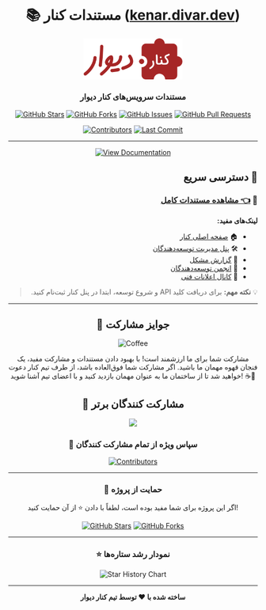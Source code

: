
<div align="center">

# 📚 مستندات کنار ([kenar.divar.dev](https://kenar.divar.dev))

<a href="https://kenar.divar.dev" target="_blank">
  <img src="./static/img/logo.svg" alt="Kenar Logo" width="200"/>
</a>

### مستندات سرویس‌های کنار دیوار

[![GitHub Stars](https://img.shields.io/github/stars/divar-ir/kenar-docs?style=for-the-badge&logo=github&color=yellow)](https://github.com/divar-ir/kenar-docs/stargazers)
[![GitHub Forks](https://img.shields.io/github/forks/divar-ir/kenar-docs?style=for-the-badge&logo=github&color=blue)](https://github.com/divar-ir/kenar-docs/network/members)
[![GitHub Issues](https://img.shields.io/github/issues/divar-ir/kenar-docs?style=for-the-badge&logo=github&color=red)](https://github.com/divar-ir/kenar-docs/issues)
[![GitHub Pull Requests](https://img.shields.io/github/issues-pr/divar-ir/kenar-docs?style=for-the-badge&logo=github&color=green)](https://github.com/divar-ir/kenar-docs/pulls)

[![Contributors](https://img.shields.io/github/contributors/divar-ir/kenar-docs?style=for-the-badge&logo=github)](https://github.com/divar-ir/kenar-docs/graphs/contributors)
[![Last Commit](https://img.shields.io/github/last-commit/divar-ir/kenar-docs?style=for-the-badge&logo=github)](https://github.com/divar-ir/kenar-docs/commits)

---

<a href="https://kenar.divar.dev" target="_blank">
  <img src="https://img.shields.io/badge/📖%20Documentation-kenar.divar.dev-2E86AB?style=for-the-badge&logoColor=white" alt="View Documentation" />
</a>

</div>

<div dir="rtl" align="right">

## 🚀 دسترسی سریع

### 📖 [👈 مشاهده مستندات کامل](https://kenar.divar.dev)

**لینک‌های مفید:**

- 🏠 [صفحه اصلی کنار](https://divar.ir/kenar)
- 🛠️ [پنل مدیریت توسعه‌دهندگان](https://divar.ir/kenar/management)
- 🎫 [گزارش مشکل](https://divar.ir/kenar/management/issues/new)
- 💬 [انجمن توسعه‌دهندگان](https://t.me/kenar_community)
- 📢 [کانال اعلانات فنی](https://t.me/divar_kenar_news)

> 💡 **نکته مهم:** برای دریافت کلید API و شروع توسعه، ابتدا در پنل کنار ثبت‌نام کنید.

</div>

---

<div align="center">
  
## 🎁 جوایز مشارکت

<img src="https://img.icons8.com/color/96/000000/coffee-to-go.png" alt="Coffee" width="100"/>

مشارکت شما برای ما ارزشمند است! با بهبود دادن مستندات و مشارکت مفید، یک فنجان قهوه مهمان ما باشید.
اگر مشارکت شما فوق‌العاده باشد، از طرف تیم کنار دعوت خواهید شد تا از ساختمان ما به عنوان مهمان بازدید کنید و با اعضای تیم آشنا شوید! ☕️🏢

## 👥 مشارکت کنندگان برتر

<a href="https://github.com/divar-ir/kenar-docs/graphs/contributors">
  <img src="https://contrib.rocks/image?repo=divar-ir/kenar-docs&max=6" />
</a>

### 🙏 سپاس ویژه از تمام مشارکت کنندگان

[![Contributors](https://contributors-img.web.app/image?repo=divar-ir/kenar-docs)](https://github.com/divar-ir/kenar-docs/graphs/contributors)

</div>

---

<div align="center">

### 💖 حمایت از پروژه

اگر این پروژه برای شما مفید بوده است، لطفاً با دادن ⭐ از آن حمایت کنید!

[![GitHub Stars](https://img.shields.io/github/stars/divar-ir/kenar-docs?style=social)](https://github.com/divar-ir/kenar-docs/stargazers)
[![GitHub Forks](https://img.shields.io/github/forks/divar-ir/kenar-docs?style=social)](https://github.com/divar-ir/kenar-docs/network/members)

---

### ⭐ نمودار رشد ستاره‌ها

![Star History Chart](https://api.star-history.com/svg?repos=divar-ir/kenar-docs&type=Date)

---

**ساخته شده با ❤️ توسط تیم کنار دیوار**

</div>
